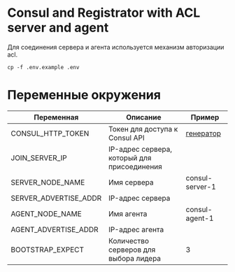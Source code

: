 # Consul and Registrator with ACL server and agent

Для соединения сервера и агента используется механизм авторизации acl.

```shell
cp -f .env.example .env
```

# Переменные окружения

| Переменная            | Описание                                    | Пример                                                                                                      |
|-----------------------|---------------------------------------------|-------------------------------------------------------------------------------------------------------------|
| CONSUL_HTTP_TOKEN     | Токен для доступа к Consul API              | [генератор](https://generate-random.org/api-token-generator?count=1&length=64&type=upper-letters&prefix=  ) |
| JOIN_SERVER_IP        | IP-адрес сервера, который для присоединения |                                                                                                             |
| SERVER_NODE_NAME      | Имя сервера                                 | consul-server-1                                                                                             |
| SERVER_ADVERTISE_ADDR | IP-адрес сервера                            |                                                                                                             |
| AGENT_NODE_NAME       | Имя агента                                  | consul-agent-1                                                                                              |
| AGENT_ADVERTISE_ADDR  | IP-адрес агента                             |                                                                                                             |
| BOOTSTRAP_EXPECT      | Количество серверов для выбора лидера       | 3                                                                                                           |
